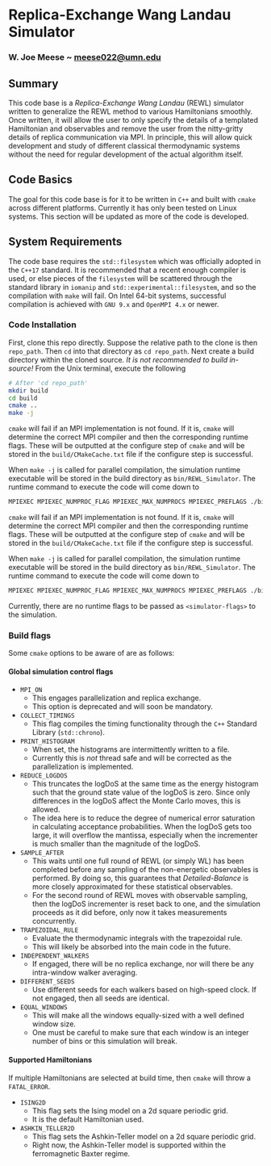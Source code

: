 # Replica-Exchange Wang Landau Simulator
### W. Joe Meese ~ meese022@umn.edu

## Summary 
This code base is a _Replica-Exchange Wang Landau_ (REWL) simulator written to generalize the REWL method to various Hamiltonians smoothly. Once written, it will allow the user to only specify the details of a templated Hamiltonian and observables and remove the user from the nitty-gritty details of replica communication via MPI. In principle, this will allow quick development and study of different classical thermodynamic systems without the need for regular development of the
actual algorithm itself.

## Code Basics
The goal for this code base is for it to be written in `C++` and built with `cmake` across different platforms. Currently it has only been tested on Linux systems. This section will be updated as more of the code is developed.

## System Requirements
The code base requires the `std::filesystem` which was officially adopted in the `C++17` standard. It is recommended that a recent enough compiler is used, or else pieces of the `filesystem` will be scattered through the standard library in `iomanip` and `std::experimental::filesystem`, and so the compilation with `make` will fail. On Intel 64-bit systems, successful compilation is achieved with `GNU 9.x` and `OpenMPI 4.x` or newer.

### Code Installation
First, clone this repo directly. Suppose the relative path to the clone is then `repo_path`. Then `cd` into that directory as `cd repo_path`. Next create a build directory within the cloned source. _It is not recommended to build in-source!_ From the Unix terminal, execute the following
```bash 
# After 'cd repo_path'
mkdir build
cd build
cmake ..
make -j 
```
`cmake` will fail if an MPI implementation is not found. If it is, `cmake` will determine the correct MPI compiler and then the corresponding runtime flags. These will be outputted at the configure step of `cmake` and will be stored in the `build/CMakeCache.txt` file if the configure step is successful. 

When `make -j` is called for parallel compilation, the simulation runtime executable will be stored in the build directory as `bin/REWL_Simulator`. The runtime command to execute the code will come down to
```bash
MPIEXEC MPIEXEC_NUMPROC_FLAG MPIEXEC_MAX_NUMPROCS MPIEXEC_PREFLAGS ./bin/REWL_Simulator MPIEXEC_POSTFLAGS <simulator-flags>
```
`cmake` will fail if an MPI implementation is not found. If it is, `cmake` will determine the correct MPI compiler and then the corresponding runtime flags. These will be outputted at the configure step of `cmake` and will be stored in the `build/CMakeCache.txt` file if the configure step is successful. 

When `make -j` is called for parallel compilation, the simulation runtime executable will be stored in the build directory as `bin/REWL_Simulator`. The runtime command to execute the code will come down to
```bash
MPIEXEC MPIEXEC_NUMPROC_FLAG MPIEXEC_MAX_NUMPROCS MPIEXEC_PREFLAGS ./bin/REWL_Simulator MPIEXEC_POSTFLAGS <simulator-flags>
```
Currently, there are no runtime flags to be passed as `<simulator-flags>` to the simulation.

### Build flags
Some `cmake` options to be aware of are as follows:

#### Global simulation control flags
* `MPI_ON`
    * This engages parallelization and replica exchange. 
    * This option is deprecated and will soon be mandatory.
* `COLLECT_TIMINGS`
    * This flag compiles the timing functionality through the `C++` Standard Library (`std::chrono`).
* `PRINT_HISTOGRAM`
    * When set, the histograms are intermittently written to a file.
    * Currently this is _not_ thread safe and will be corrected as the parallelization is implemented.
* `REDUCE_LOGDOS`
    * This truncates the logDoS at the same time as the energy histogram such that the ground state value of the logDoS is zero. Since only differences in the logDoS affect the Monte Carlo moves, this is allowed.
    * The idea here is to reduce the degree of numerical error saturation in calculating acceptance probabilities. When the logDoS gets too large, it will overflow the mantissa, especially when the incrementer is much smaller than the magnitude of the logDoS.
* `SAMPLE_AFTER`
    * This waits until one full round of REWL (or simply WL) has been completed before any sampling of the non-energetic observables is performed. By doing so, this guarantees that _Detailed-Balance_ is more closely approximated for these statistical observables.
    * For the second round of REWL moves with observable sampling, then the logDoS incrementer is reset back to one, and the simulation proceeds as it did before, only now it takes measurements concurrently.
* `TRAPEZOIDAL_RULE`
    * Evaluate the thermodynamic integrals with the trapezoidal rule. 
    * This will likely be absorbed into the main code in the future.
* `INDEPENDENT_WALKERS`
    * If engaged, there will be no replica exchange, nor will there be any intra-window walker averaging.
* `DIFFERENT_SEEDS`
    * Use different seeds for each walkers based on high-speed clock. If not engaged, then all seeds are identical.
* `EQUAL_WINDOWS`
    * This will make all the windows equally-sized with a well defined window size.
    * One must be careful to make sure that each window is an integer number of bins or this simulation will break.

#### Supported Hamiltonians
If multiple Hamiltonians are selected at build time, then `cmake` will throw a `FATAL_ERROR`.
* `ISING2D`
    * This flag sets the Ising model on a 2d square periodic grid.
    * It is the default Hamiltonian used.
* `ASHKIN_TELLER2D`
    * This flag sets the Ashkin-Teller model on a 2d square periodic grid.
    * Right now, the Ashkin-Teller model is supported within the ferromagnetic Baxter regime. 
